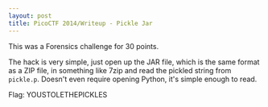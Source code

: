 ```yaml
---
layout: post
title: PicoCTF 2014/Writeup - Pickle Jar
---
```

This was a Forensics challenge for 30 points.

The hack is very simple, just open up the JAR file, which is the same format as a ZIP file, in something like 7zip and read the pickled string from `pickle.p`. Doesn't even require opening Python, it's simple enough to read.

Flag: YOUSTOLETHEPICKLES
